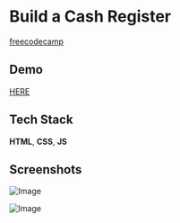 
# Build a Cash Register

[freecodecamp](https://www.freecodecamp.org/learn/javascript-algorithms-and-data-structures-v8/build-a-cash-register-project/build-a-cash-register)
## Demo

[HERE](https://m4rcin7.github.io/fcc-register/)
## Tech Stack

**HTML**, **CSS**, **JS**



## Screenshots

![Image](https://github.com/user-attachments/assets/ac694f97-5577-4b20-97dc-cbe5d59c45e3)

![Image](https://github.com/user-attachments/assets/e7bffe11-6a31-433d-9a07-2ae53b5029b6)

